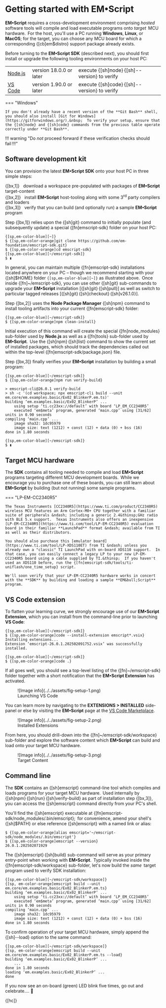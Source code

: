# Getting started with EM&bull;Script

**EM&bull;Script** requires a cross-development environment comprising _hosted_&thinsp; software tools will compile and load executable programs onto _target_&thinsp; MCU hardware.&thinsp; For the host, you'll use a PC running **Windows**, **Linux**, or **MacOS**; for the target, you can choose any MCU board for which a corresponding {[cb]em$distro} support package already exists.

Before turning to the **EM&bull;Script SDK** (described next), you should first install or upgrade the following tooling environments on your host PC:

|  |  |  |
|:-|:-|:-|
|[Node.js](https://nodejs.org/en/download)|version 18.0.0 or later| execute {[sh]node}&thinsp;{[sh]--version} to verify |
|[VS Code](https://code.visualstudio.com/download)|version 1.90.0 or later| execute {[sh]code}&thinsp;{[sh]--version} to verify |

=== "Windows"

    If you don't already have a recent version of the **Git Bash** shell, you should also install [Git for Windows](https://gitforwindows.org/).&nbsp;  To verify your setup, ensure that the {[sh]node} and {[sh]code} commands from the previous table operate correctly under **Git Bash**. 

!!! warning "Do _not_ proceed forward if these verification checks should fail&thinsp;!!!"


## Software development kit

You can provision the latest **EM&bull;Script SDK** onto your host PC in three simple steps:

{[bx,1]} &nbsp; download a workspace pre-populated with packages of **EM&bull;Script** target-content<br>
{[bx,2]} &nbsp; install **EM&bull;Script** host-tooling along with some 3<sup>rd</sup> party compilers and loaders<br>
{[bx,3]} &nbsp; verify that you can build (and optionally run) a sample **EM&bull;Script** program

Step {[bx,1]} relies upon the {[sh]git} command to initially populate (and subsequently update) a special {[fn]emscript-sdk} folder on your host PC:

<div markdown class="language-text highlight"><pre><code>{[sp,em-color-blue][~]}
$ {[sp,em-color-orange]git clone https://github.com/em-foundation/emscript-sdk.git}
$ {[sp,em-color-orange]cd emscript-sdk}
{[sp,em-color-blue][~/emscript-sdk]}
$ &#x25AE</code></pre></div>

In general, you can maintain multiple {[fn]emscript-sdk} installations located anywhere on your PC &ndash; though we recommend starting with your {[sh]$HOME} folder <code>{[sp,em-color-blue][~]}</code> as illustrated above.&thinsp;  Once inside {[fn]~/emscript-sdk}, you can use other {[sh]git} sub-commands to upgrade your **EM&bull;Script** installation [{[sh]git}&thinsp;{[sh]pull}] as well as switch to particular tagged releases [{[sh]git}&thinsp;{[sh]checkout}&thinsp;{[sh]v26.1.0}].

Step {[bx,2]} uses the **Node Package Manager** {[sh]npm} command to install tooling artifacts into your current {[fn]emscript-sdk} folder:

<div markdown class="language-text highlight"><pre><code>{[sp,em-color-blue][~/emscript-sdk]}
$ {[sp,em-color-orange]npm clean-install}</code></pre></div>

Initial execution of this command will create the special {[fn]node_modules} sub-folder used by **Node.js** as well as a {[fn]tools} sub-folder used by **EM&bull;Script**.&thinsp; Use the {[sh]npm}&thinsp;{[sh]list} command to show the current set of installed packages, which should track the dependencies called out within the top-level {[fn]emscript-sdk/package.json} file.

Step {[bx,3]} finally verifies your **EM&bull;Script** installation by building a small program: 

<div markdown class="language-text highlight"><pre><code>{[sp,em-color-blue][~/emscript-sdk]}
$ {[sp,em-color-orange]npm run verify-build}<br>
&gt; emscript-cli@26.0.1 verify-build
&gt; sh -c '(cd workspace; npx emscript-cli build --unit em.core/em.examples.basic/Ex02_BlinkerP.em.ts)'
building ‘em.examples.basic/Ex02_BlinkerP’ ...
    using setup ‘ti.cc23xx://default’ with board ‘LP_EM_CC2340R5’
    executed ‘em$meta’ program, generated ‘main.cpp’ using [31/62] units in 0.90 seconds
compiling ‘main.cpp’ ...
    image sha32: 1dc95979
    image size: text (1212) + const (12) + data (0) + bss (16)
done in 1.80 seconds<br>
{[sp,em-color-blue][~/emscript-sdk]}
$ &#x25AE</code></pre></div>

## Target MCU hardware

The **SDK** contains all tooling needed to compile and load **EM&bull;Script** programs targeting different MCU development boards.&thinsp;  While we encourage you to purchase one of these boards, you can still learn about **EM&bull;Script** by building (but not running) some sample programs.

=== "LP-EM-CC2340R5"

    The Texas Instruments [CC2340R5](https://www.ti.com/product/CC2340R5) wireless MCU features an Arm Cortex-M0+ CPU together with a familiar suite of peripherals &ndash; including a generic 2.4&thinsp;GHz radio with BLE 5.x support.  Texas Instruments also offers an inexpensive [LP-EM-CC2340R5](https://www.ti.com/tool/LP-EM-CC2340R5) evaluation board in their familiar **LaunchPad** format &ndash; available from TI as well as their distributors.

    You should also purchase this [emulator board](https://www.ti.com/tool/LP-XDS110ET) from TI &ndash; unless you already own a "classic" TI LaunchPad with on-board XDS110 support.  In that case, you can easily connect a legacy LP to your new LP-EM-CC2340R5 board using a cable supplied by TI.&thinsp;  If you haven't used an XDS110 before, run the {[fn]emscript-sdk/tools/ti-uniflash/one_time_setup} script.

    We'll soon verify that your LP-EM-CC2340R5 hardware works in concert with the **SDK** by building and loading a sample **EM&bull;Script** program.
    
## VS Code extension

To flatten your learning curve, we strongly encourage use of our **EM&bull;Script Extension**, which you can install from the command-line prior to launching **VS Code**:

<div markdown class="language-text highlight"><pre><code>{[sp,em-color-blue][~/emscript-sdk]}
$ {[sp,em-color-orange]code --install-extension emscript*.vsix}<br>Installing extensions...
Extension ‘emscript-26.0.1.202502091752.vsix’ was successfully installed.<br>
{[sp,em-color-blue][~/emscript-sdk]}
$ {[sp,em-color-orange]code .}</code></pre></div>

If all goes well, you should see a top-level listing of the {[fn]~/emscript-sdk} folder together with a short notification that the **EM&bull;Script Extension** has activated.

<figure markdown id="fig1">
![Image info](../../assets/fig-setup-1.png)
<figcaption>Launching VS Code
</figure>

You can learn more by navigating to the **EXTENSIONS > INSTALLED** side-panel or else by visiting the **EM&bull;Script** page at the [VS Code Marketplace](https://marketplace.visualstudio.com/items?itemName=the-em-foundation.emscript).

<figure markdown id="fig2">
![Image info](../../assets/fig-setup-2.png)
<figcaption>Installed Extensions
</figure>

From here, you should drill-down into the {[fn]~/emscript-sdk/workspace} sub-folder and explore the software content which **EM&bull;Script** can build and load onto your target MCU hardware.

<figure markdown id="fig3">
![Image info](../../assets/fig-setup-3.png)
<figcaption>Target Content
</figure>


<!--
Our **Zig&bull;EM** extension supports features already familiar to VS Code users &ndash; syntax highlighting, code navigation, outline views, hover help, intellisense completion, and many more.
-->

## Command line

The **SDK** contains an {[sh]emscript} command-line tool which compiles and loads programs for your target MCU hardware.&thinsp; Used internally by {[sh]npm}&thinsp;{[sh]run}&thinsp;{[sh]verify-build} as part of installation step {[bx,3]}, you can access the {[sh]emscript} command directly from your PC's shell.

You'll find the {[sh]emscript} executable at {[fn]emscript-sdk/node_modules/.bin/emscript};&thinsp; for convenience, amend your shell's {[sh]$PATH} or else reference {[sh]emscript} with a named link or alias:

<div markdown class="language-text highlight"><pre><code>$ {[sp,em-color-orange]alias emscript='~/emscript-sdk/node_modules/.bin/emscript'}
$ {[sp,em-color-orange]emscript --version}
26.0.1.202502071929</code></pre></div>

The {[sh]emscript}&thinsp;{[sh]build} sub-command will serve as your primary entry-point when working with **EM&bull;Script**.&thinsp; Typically invoked inside the {[fn]emscript-sdk/workspace} sub-folder, let's now build the _same_&thinsp; target program used to verify SDK installation:

<div markdown class="language-text highlight"><pre><code>{[sp,em-color-blue][~/emscript-sdk/workspace]}
{[sp, em-color-orange]emscript build --unit em.core/em.examples.basic/Ex02_BlinkerP.em.ts}
building ‘em.examples.basic/Ex02_BlinkerP’ ...
    using setup ‘ti.cc23xx://default’ with board ‘LP_EM_CC2340R5’
    executed ‘em$meta’ program, generated ‘main.cpp’ using [31/62] units in 0.90 seconds
compiling ‘main.cpp’ ...
    image sha32: 1dc95979
    image size: text (1212) + const (12) + data (0) + bss (16)
done in 1.80 seconds</code></pre></div>

To confirm operation of your target MCU hardware, simply append the {[sh]--load} option to the same command:

<div markdown class="language-text highlight"><pre><code>{[sp,em-color-blue][~/emscript-sdk/workspace]}
{[sp, em-color-orange]emscript build --unit em.core/em.examples.basic/Ex02_BlinkerP.em.ts --load}
building ‘em.examples.basic/Ex02_BlinkerP’ ...
    ...
done in 1.80 seconds
loading ‘em.examples.basic/Ex02_BlinkerP’ ...
done</code></pre></div>

If you now see an on-board (green) LED blink five times, go out and celebrate.... :beers:

{[hc]}

